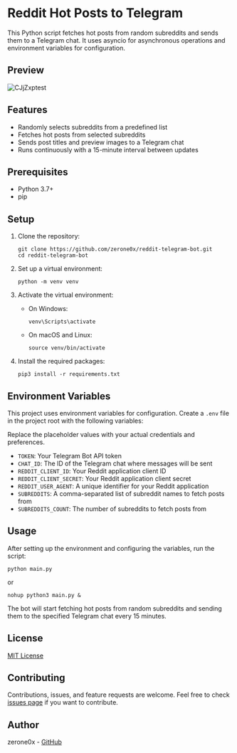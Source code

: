 # Reddit Hot Posts to Telegram

This Python script fetches hot posts from random subreddits and sends them to a Telegram chat. It uses asyncio for asynchronous operations and environment variables for configuration.

## Preview
![CJjZxptest](https://cdn.jsdelivr.net/gh/h3x311/upic@main/LC3/2024/CJjZxptest.png)

## Features

- Randomly selects subreddits from a predefined list
- Fetches hot posts from selected subreddits
- Sends post titles and preview images to a Telegram chat
- Runs continuously with a 15-minute interval between updates

## Prerequisites

- Python 3.7+
- pip

## Setup

1. Clone the repository:
   ```
   git clone https://github.com/zerone0x/reddit-telegram-bot.git
   cd reddit-telegram-bot
   ```

2. Set up a virtual environment:
   ```
   python -m venv venv
   ```

3. Activate the virtual environment:
   - On Windows:
     ```
     venv\Scripts\activate
     ```
   - On macOS and Linux:
     ```
     source venv/bin/activate
     ```

4. Install the required packages:
   ```
   pip3 install -r requirements.txt
   ```

## Environment Variables

This project uses environment variables for configuration. Create a `.env` file in the project root with the following variables:

Replace the placeholder values with your actual credentials and preferences.

- `TOKEN`: Your Telegram Bot API token
- `CHAT_ID`: The ID of the Telegram chat where messages will be sent
- `REDDIT_CLIENT_ID`: Your Reddit application client ID
- `REDDIT_CLIENT_SECRET`: Your Reddit application client secret
- `REDDIT_USER_AGENT`: A unique identifier for your Reddit application
- `SUBREDDITS`: A comma-separated list of subreddit names to fetch posts from
- `SUBREDDITS_COUNT`: The number of subreddits to fetch posts from

## Usage

After setting up the environment and configuring the variables, run the script:

```
python main.py
```
or 
```
nohup python3 main.py &
```
The bot will start fetching hot posts from random subreddits and sending them to the specified Telegram chat every 15 minutes.

## License

[MIT License](https://opensource.org/licenses/MIT)

## Contributing

Contributions, issues, and feature requests are welcome. Feel free to check [issues page](https://github.com/zerone0x/reddit-telegram-bot/issues) if you want to contribute.

## Author

zerone0x - [GitHub](https://github.com/zerone0x)

